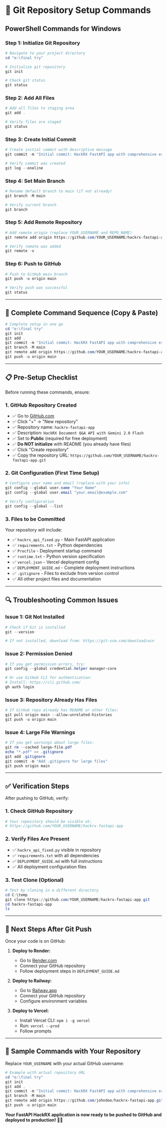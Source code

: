 # 🔧 Git Repository Setup Commands

## PowerShell Commands for Windows

### Step 1: Initialize Git Repository
```powershell
# Navigate to your project directory
cd "e:\final try"

# Initialize git repository
git init

# Check git status
git status
```

### Step 2: Add All Files
```powershell
# Add all files to staging area
git add .

# Verify files are staged
git status
```

### Step 3: Create Initial Commit
```powershell
# Create initial commit with descriptive message
git commit -m "Initial commit: HackRX FastAPI app with comprehensive error handling and deployment files"

# Verify commit was created
git log --oneline
```

### Step 4: Set Main Branch
```powershell
# Rename default branch to main (if not already)
git branch -M main

# Verify current branch
git branch
```

### Step 5: Add Remote Repository
```powershell
# Add remote origin (replace YOUR_USERNAME and REPO_NAME)
git remote add origin https://github.com/YOUR_USERNAME/hackrx-fastapi-app.git

# Verify remote was added
git remote -v
```

### Step 6: Push to GitHub
```powershell
# Push to GitHub main branch
git push -u origin main

# Verify push was successful
git status
```

---

## 🚀 Complete Command Sequence (Copy & Paste)

```powershell
# Complete setup in one go
cd "e:\final try"
git init
git add .
git commit -m "Initial commit: HackRX FastAPI app with comprehensive error handling and deployment files"
git branch -M main
git remote add origin https://github.com/YOUR_USERNAME/hackrx-fastapi-app.git
git push -u origin main
```

---

## 📋 Pre-Setup Checklist

Before running these commands, ensure:

### 1. GitHub Repository Created
- ✅ Go to [GitHub.com](https://github.com)
- ✅ Click "+" → "New repository"
- ✅ Repository name: `hackrx-fastapi-app`
- ✅ Description: `HackRX Document Q&A API with Gemini 2.0 Flash`
- ✅ Set to **Public** (required for free deployment)
- ✅ **Do NOT initialize** with README (you already have files)
- ✅ Click "Create repository"
- ✅ Copy the repository URL: `https://github.com/YOUR_USERNAME/hackrx-fastapi-app.git`

### 2. Git Configuration (First Time Setup)
```powershell
# Configure your name and email (replace with your info)
git config --global user.name "Your Name"
git config --global user.email "your.email@example.com"

# Verify configuration
git config --global --list
```

### 3. Files to be Committed
Your repository will include:
- ✅ `hackrx_api_fixed.py` - Main FastAPI application
- ✅ `requirements.txt` - Python dependencies
- ✅ `Procfile` - Deployment startup command
- ✅ `runtime.txt` - Python version specification
- ✅ `vercel.json` - Vercel deployment config
- ✅ `DEPLOYMENT_GUIDE.md` - Complete deployment instructions
- ✅ `.gitignore` - Files to exclude from version control
- ✅ All other project files and documentation

---

## 🔍 Troubleshooting Common Issues

### Issue 1: Git Not Installed
```powershell
# Check if Git is installed
git --version

# If not installed, download from: https://git-scm.com/download/win
```

### Issue 2: Permission Denied
```powershell
# If you get permission errors, try:
git config --global credential.helper manager-core

# Or use GitHub CLI for authentication:
# Install: https://cli.github.com/
gh auth login
```

### Issue 3: Repository Already Has Files
```powershell
# If GitHub repo already has README or other files:
git pull origin main --allow-unrelated-histories
git push -u origin main
```

### Issue 4: Large File Warnings
```powershell
# If you get warnings about large files:
git rm --cached large-file.pdf
echo "*.pdf" >> .gitignore
git add .gitignore
git commit -m "Add .gitignore for large files"
git push origin main
```

---

## ✅ Verification Steps

After pushing to GitHub, verify:

### 1. Check GitHub Repository
```powershell
# Your repository should be visible at:
# https://github.com/YOUR_USERNAME/hackrx-fastapi-app
```

### 2. Verify Files Are Present
- ✅ `hackrx_api_fixed.py` visible in repository
- ✅ `requirements.txt` with all dependencies
- ✅ `DEPLOYMENT_GUIDE.md` with full instructions
- ✅ All deployment configuration files

### 3. Test Clone (Optional)
```powershell
# Test by cloning in a different directory
cd C:\temp
git clone https://github.com/YOUR_USERNAME/hackrx-fastapi-app.git
cd hackrx-fastapi-app
ls
```

---

## 🎯 Next Steps After Git Push

Once your code is on GitHub:

1. **Deploy to Render:**
   - Go to [Render.com](https://render.com)
   - Connect your GitHub repository
   - Follow deployment steps in `DEPLOYMENT_GUIDE.md`

2. **Deploy to Railway:**
   - Go to [Railway.app](https://railway.app)
   - Connect your GitHub repository
   - Configure environment variables

3. **Deploy to Vercel:**
   - Install Vercel CLI: `npm i -g vercel`
   - Run: `vercel --prod`
   - Follow prompts

---

## 📝 Sample Commands with Your Repository

Replace `YOUR_USERNAME` with your actual GitHub username:

```powershell
# Example with actual repository URL
cd "e:\final try"
git init
git add .
git commit -m "Initial commit: HackRX FastAPI app with comprehensive error handling and deployment files"
git branch -M main
git remote add origin https://github.com/johndoe/hackrx-fastapi-app.git
git push -u origin main
```

**Your FastAPI HackRX application is now ready to be pushed to GitHub and deployed to production!** 🚀✨
